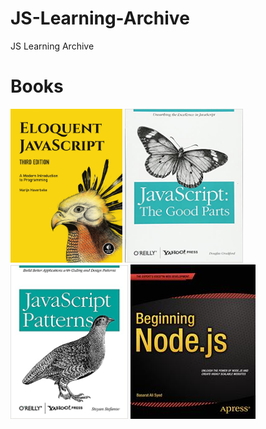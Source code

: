 # JS-Learning-Archive
JS Learning Archive


# Books
<div>
<img src="img/jsBook1.jpg" width="179">
<img src="img/jsBook2.jpg" width="189">
<img src="img/jsBook3.jpg" width="188">
<img src="img/jsBook4.jpg" width="200">
 </div>
